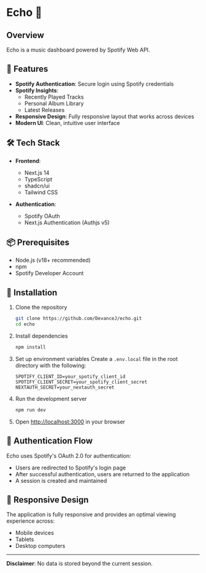 # Echo 🎵

## Overview

Echo is a music dashboard powered by Spotify Web API.

## 🚀 Features

- **Spotify Authentication**: Secure login using Spotify credentials
- **Spotify Insights**:
  - Recently Played Tracks
  - Personal Album Library
  - Latest Releases
- **Responsive Design**: Fully responsive layout that works across devices
- **Modern UI**: Clean, intuitive user interface

## 🛠 Tech Stack

- **Frontend**:

  - Next.js 14
  - TypeScript
  - shadcn/ui
  - Tailwind CSS

- **Authentication**:
  - Spotify OAuth
  - Next.js Authentication (Authjs v5)

## 📦 Prerequisites

- Node.js (v18+ recommended)
- npm
- Spotify Developer Account

## 🔧 Installation

1. Clone the repository

   ```bash
   git clone https://github.com/DevanceJ/echo.git
   cd echo
   ```

2. Install dependencies

   ```bash
   npm install
   ```

3. Set up environment variables
   Create a `.env.local` file in the root directory with the following:

   ```
   SPOTIFY_CLIENT_ID=your_spotify_client_id
   SPOTIFY_CLIENT_SECRET=your_spotify_client_secret
   NEXTAUTH_SECRET=your_nextauth_secret
   ```

4. Run the development server

   ```bash
   npm run dev
   ```

5. Open [http://localhost:3000](http://localhost:3000) in your browser

## 🔐 Authentication Flow

Echo uses Spotify's OAuth 2.0 for authentication:

- Users are redirected to Spotify's login page
- After successful authentication, users are returned to the application
- A session is created and maintained

## 📱 Responsive Design

The application is fully responsive and provides an optimal viewing experience across:

- Mobile devices
- Tablets
- Desktop computers

---

**Disclaimer**: No data is stored beyond the current session.
